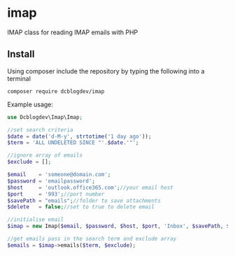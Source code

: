 # imap

IMAP class for reading IMAP emails with PHP

## Install

Using composer include the repository by typing the following into a terminal

```
composer require dcblogdev/imap
```

Example usage:

```php
use Dcblogdev\Imap\Imap;

//set search criteria
$date = date('d-M-y', strtotime('1 day ago'));
$term = 'ALL UNDELETED SINCE "'.$date.'"';

//ignore array of emails
$exclude = [];

$email    = 'someone@domain.com';
$password = 'emailpassword';
$host     = 'outlook.office365.com';//your email host
$port     = '993';//port number
$savePath = "emails";//folder to save attachments
$delete   = false;//set to true to delete email

//initialise email
$imap = new Imap($email, $password, $host, $port, 'Inbox', $savePath, $delete);

//get emails pass in the search term and exclude array
$emails = $imap->emails($term, $exclude);
```
